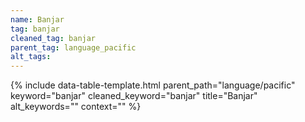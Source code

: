 ```yaml
---
name: Banjar
tag: banjar
cleaned_tag: banjar
parent_tag: language_pacific
alt_tags: 
---
```


{% include data-table-template.html 
  parent_path="language/pacific" 
  keyword="banjar" 
  cleaned_keyword="banjar" 
  title="Banjar"
  alt_keywords=""
  context=""
%}


